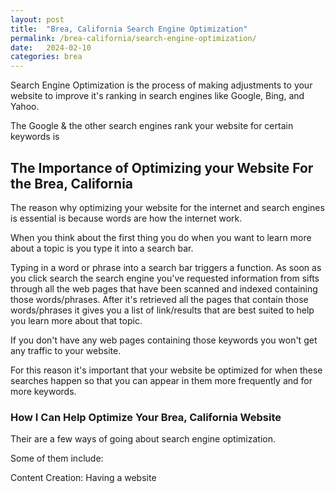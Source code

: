 ```yaml
---
layout: post
title:  "Brea, California Search Engine Optimization"
permalink: /brea-california/search-engine-optimization/
date:   2024-02-10
categories: brea
---
```


Search Engine Optimization is the process of making adjustments to your website to improve it's ranking in search engines like Google, Bing, and Yahoo. 

The Google & the other search engines rank your website for certain keywords is

## The Importance of Optimizing your Website For the Brea, California 

The reason why optimizing your website for the internet and search engines is essential is because words are how the internet work.

When you think about the first thing you do when you want to learn more about a topic is you type it into a search bar.

Typing in a word or phrase into a search bar triggers a function. As soon as you click search the search engine you've requested information from sifts through all the web pages that have been scanned and indexed containing those words/phrases.  After it's retrieved all the pages that contain those words/phrases it gives you a list of link/results that are best suited to help you learn more about that topic.

If you don't have any web pages containing those keywords you won't get any traffic to your website. 

For this reason it's important that your website be optimized for when these searches happen so that you can appear in them more frequently and for more keywords.

### How I Can Help Optimize Your Brea, California Website

Their are a few ways of going about search engine optimization.  

Some of them include:

Content Creation: Having a website 
